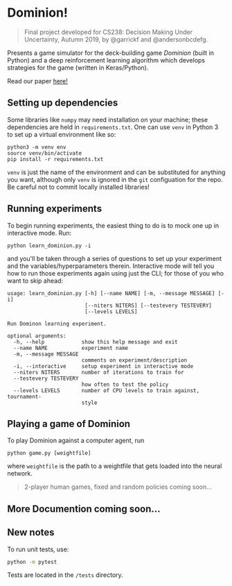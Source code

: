 # Dominion!

> Final project developed for CS238: Decision Making Under Uncertainty, Autumn 2019, by @garrickf and @andersonbcdefg.

Presents a game simulator for the deck-building game *Dominion* (built in Python) and a deep reinforcement learning algorithm which develops strategies for the game (written in Keras/Python).

Read our paper [here!](http://stanford.edu/~banders9/dominion.pdf)

## Setting up dependencies

Some libraries like `numpy` may need installation on your machine; these dependencies are held in `requirements.txt`. One can use `venv` in Python 3 to set up a virtual environment like so:

```shell
python3 -m venv env
source venv/bin/activate
pip install -r requirements.txt
```

`venv` is just the name of the environment and can be substituted for anything you want, although only `venv` is ignored in the `git` configuation for the repo. Be careful not to commit locally installed libraries!

## Running experiments

To begin running experiments, the easiest thing to do is to mock one up in interactive mode. Run:

```shell
python learn_dominion.py -i
```

and you'll be taken through a series of questions to set up your experiment and the variables/hyperparameters therein. Interactive mode will tell you how to run those experiments again using just the CLI; for those of you who want to skip ahead:

```
usage: learn_dominion.py [-h] [--name NAME] [-m, --message MESSAGE] [-i]
                         [--niters NITERS] [--testevery TESTEVERY]
                         [--levels LEVELS]

Run Dominon learning experiment.

optional arguments:
  -h, --help            show this help message and exit
  --name NAME           experiment name
  -m, --message MESSAGE
                        comments on experiment/description
  -i, --interactive     setup experiment in interactive mode
  --niters NITERS       number of iterations to train for
  --testevery TESTEVERY
                        how often to test the policy
  --levels LEVELS       number of CPU levels to train against, tournament-
                        style
```

## Playing a game of Dominion

To play Dominion against a computer agent, run

```shell
python game.py [weightfile]
```

where `weightfile` is the path to a weightfile that gets loaded into the neural
network.

> 2-player human games, fixed and random policies coming soon...

## More Documention coming soon...

## New notes

To run unit tests, use:

```zsh
python -m pytest
```

Tests are located in the `/tests` directory.
